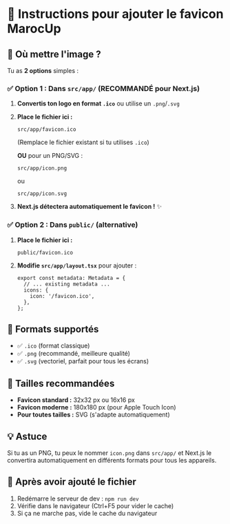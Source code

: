 # 📝 Instructions pour ajouter le favicon MarocUp

## 📍 Où mettre l'image ?

Tu as **2 options** simples :

### ✅ Option 1 : Dans `src/app/` (RECOMMANDÉ pour Next.js)

1. **Convertis ton logo en format `.ico`** ou utilise un `.png`/`.svg`

2. **Place le fichier ici :**
   ```
   src/app/favicon.ico
   ```
   (Remplace le fichier existant si tu utilises `.ico`)

   **OU** pour un PNG/SVG :
   ```
   src/app/icon.png
   ```
   ou
   ```
   src/app/icon.svg
   ```

3. **Next.js détectera automatiquement le favicon !** ✨

### ✅ Option 2 : Dans `public/` (alternative)

1. **Place le fichier ici :**
   ```
   public/favicon.ico
   ```

2. **Modifie `src/app/layout.tsx`** pour ajouter :
   ```tsx
   export const metadata: Metadata = {
     // ... existing metadata ...
     icons: {
       icon: '/favicon.ico',
     },
   };
   ```

## 🎨 Formats supportés

- ✅ `.ico` (format classique)
- ✅ `.png` (recommandé, meilleure qualité)
- ✅ `.svg` (vectoriel, parfait pour tous les écrans)

## 📐 Tailles recommandées

- **Favicon standard :** 32x32 px ou 16x16 px
- **Favicon moderne :** 180x180 px (pour Apple Touch Icon)
- **Pour toutes tailles :** SVG (s'adapte automatiquement)

## 💡 Astuce

Si tu as un PNG, tu peux le nommer `icon.png` dans `src/app/` et Next.js le convertira automatiquement en différents formats pour tous les appareils.

## 🔄 Après avoir ajouté le fichier

1. Redémarre le serveur de dev : `npm run dev`
2. Vérifie dans le navigateur (Ctrl+F5 pour vider le cache)
3. Si ça ne marche pas, vide le cache du navigateur

